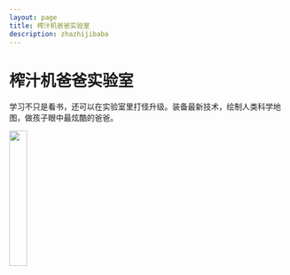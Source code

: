 ```yaml
---
layout: page
title: 榨汁机爸爸实验室
description: zhazhijibaba
---
```


榨汁机爸爸实验室
======

学习不只是看书，还可以在实验室里打怪升级。装备最新技术，绘制人类科学地图，做孩子眼中最炫酷的爸爸。

<img src="./resource/zhazhijibaba.jpeg" width="25%" height="25%">
